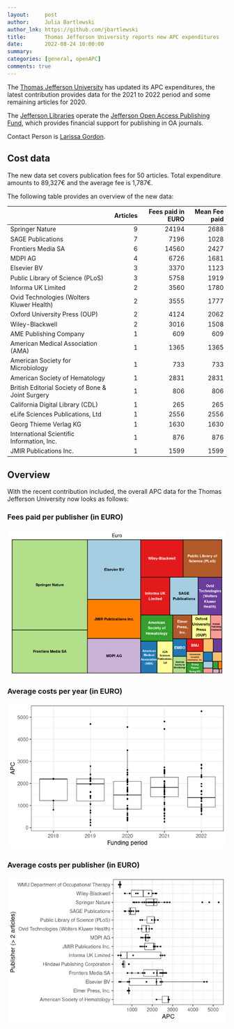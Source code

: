 ```yaml
---
layout:     post
author:     Julia Bartlewski
author_lnk: https://github.com/jbartlewski
title:      Thomas Jefferson University reports new APC expenditures
date:       2022-08-24 10:00:00
summary:    
categories: [general, openAPC]
comments: true
---
```





The [Thomas Jefferson University](http://www.jefferson.edu/) has updated its APC expenditures, the latest contribution provides data for the 2021 to 2022 period and some remaining articles for 2020.

The [Jefferson Libraries](https://library.jefferson.edu/) operate the [Jefferson Open Access Publishing Fund](https://library.jefferson.edu/pub/open_access.cfm), which provides financial support for publishing in OA journals.

Contact Person is [Larissa Gordon](mailto:Larissa.Gordon@jefferson.edu).

## Cost data



The new data set covers publication fees for 50 articles. Total expenditure amounts to 89,327€ and the average fee is 1,787€.

The following table provides an overview of the new data:


|                                                  | Articles| Fees paid in EURO| Mean Fee paid|
|:-------------------------------------------------|--------:|-----------------:|-------------:|
|Springer Nature                                   |        9|             24194|          2688|
|SAGE Publications                                 |        7|              7196|          1028|
|Frontiers Media SA                                |        6|             14560|          2427|
|MDPI AG                                           |        4|              6726|          1681|
|Elsevier BV                                       |        3|              3370|          1123|
|Public Library of Science (PLoS)                  |        3|              5758|          1919|
|Informa UK Limited                                |        2|              3560|          1780|
|Ovid Technologies (Wolters Kluwer Health)         |        2|              3555|          1777|
|Oxford University Press (OUP)                     |        2|              4124|          2062|
|Wiley-Blackwell                                   |        2|              3016|          1508|
|AME Publishing Company                            |        1|               609|           609|
|American Medical Association (AMA)                |        1|              1365|          1365|
|American Society for Microbiology                 |        1|               733|           733|
|American Society of Hematology                    |        1|              2831|          2831|
|British Editorial Society of Bone & Joint Surgery |        1|               806|           806|
|California Digital Library (CDL)                  |        1|               265|           265|
|eLife Sciences Publications, Ltd                  |        1|              2556|          2556|
|Georg Thieme Verlag KG                            |        1|              1630|          1630|
|International Scientific Information, Inc.        |        1|               876|           876|
|JMIR Publications Inc.                            |        1|              1599|          1599|

## Overview

With the recent contribution included, the overall APC data for the Thomas Jefferson University now looks as follows:

### Fees paid per publisher (in EURO)

![plot of chunk tree_jefferson_2022_08_24_full](/figure/tree_jefferson_2022_08_24_full-1.png)

###  Average costs per year (in EURO)

![plot of chunk box_jefferson_2022_08_24_year_full](/figure/box_jefferson_2022_08_24_year_full-1.png)

###  Average costs per publisher (in EURO)

![plot of chunk box_jefferson_2022_08_24_publisher_full](/figure/box_jefferson_2022_08_24_publisher_full-1.png)
